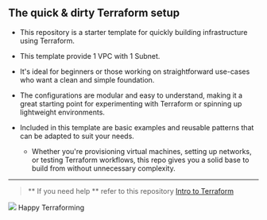 ## The quick & dirty Terraform setup

-   This repository is a starter template for quickly building infrastructure using Terraform.
-   This template provide 1 VPC with 1 Subnet.
-   It's ideal for beginners or those working on straightforward use-cases who want a clean and simple foundation.
-   The configurations are modular and easy to understand, making it a great starting point for experimenting with Terraform or spinning up lightweight environments.

-   Included in this template are basic examples and reusable patterns that can be adapted to suit your needs.
    -   Whether you're provisioning virtual machines, setting up networks, or testing Terraform workflows, this repo gives you a solid base to build from without unnecessary complexity.

---

> ** If you need help ** refer to this repository [Intro to Terraform](https://github.com/thomas065/terraformblues)

![](https://user-images.githubusercontent.com/18350557/176309783-0785949b-9127-417c-8b55-ab5a4333674e.gif) Happy Terraforming 
